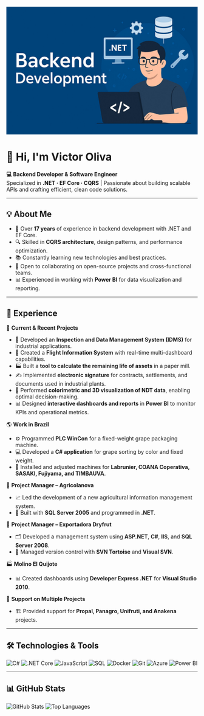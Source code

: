 <!-- Banner -->
![Backend Development](https://github.com/vmoliva/vmoliva/blob/main/banner-backend-1920w-q80.jpg) 

# 👋 Hi, I'm Victor Oliva

**💻 Backend Developer & Software Engineer**  
Specialized in **.NET · EF Core · CQRS** | Passionate about building scalable APIs and crafting efficient, clean code solutions.

---

## 💡 About Me
- 🎯 Over **17 years** of experience in backend development with .NET and EF Core.
- 🔍 Skilled in **CQRS architecture**, design patterns, and performance optimization.
- 📚 Constantly learning new technologies and best practices.
- 🤝 Open to collaborating on open-source projects and cross-functional teams.
- 📊 Experienced in working with **Power BI** for data visualization and reporting.

---

## 💼 Experience

📌 **Current & Recent Projects**
- 🚀 Developed an **Inspection and Data Management System (IDMS)** for industrial applications.  
- 🛫 Created a **Flight Information System** with real-time multi-dashboard capabilities.  
- 🏭 Built a **tool to calculate the remaining life of assets** in a paper mill.  
- ✍ Implemented **electronic signature** for contracts, settlements, and documents used in industrial plants.  
- 🎨 Performed **colorimetric and 3D visualization of NDT data**, enabling optimal decision-making.  
- 📊 Designed **interactive dashboards and reports** in **Power BI** to monitor KPIs and operational metrics.  

🌎 **Work in Brazil**
- ⚙ Programmed **PLC WinCon** for a fixed-weight grape packaging machine.  
- 💻 Developed a **C# application** for grape sorting by color and fixed weight.  
- 🏢 Installed and adjusted machines for **Labrunier, COANA Coperativa, SASAKI, Fujiyama, and TIMBAUVA**.  

📂 **Project Manager – Agricolanova**
- 📈 Led the development of a new agricultural information management system.  
- 💾 Built with **SQL Server 2005** and programmed in **.NET**.  

📂 **Project Manager – Exportadora Dryfrut**
- 🗂 Developed a management system using **ASP.NET**, **C#**, **IIS**, and **SQL Server 2008**.  
- 🔄 Managed version control with **SVN Tortoise** and **Visual SVN**.  

🏭 **Molino El Quijote**
- 📊 Created dashboards using **Developer Express .NET** for **Visual Studio 2010**.  

🤝 **Support on Multiple Projects**
- 🏗 Provided support for **Propal, Panagro, Unifruti, and Anakena** projects.  

---

## 🛠 Technologies & Tools
<div>
<img src="https://cdn.jsdelivr.net/gh/devicons/devicon/icons/csharp/csharp-original.svg" width="40" title="C#"/>
<img src="https://cdn.jsdelivr.net/gh/devicons/devicon/icons/dotnetcore/dotnetcore-original.svg" width="40" title=".NET Core"/>
<img src="https://cdn.jsdelivr.net/gh/devicons/devicon/icons/javascript/javascript-original.svg" width="40" title="JavaScript"/>
<img src="https://cdn.jsdelivr.net/gh/devicons/devicon/icons/sqlite/sqlite-original.svg" width="40" title="SQL"/>
<img src="https://cdn.jsdelivr.net/gh/devicons/devicon/icons/docker/docker-original.svg" width="40" title="Docker"/>
<img src="https://cdn.jsdelivr.net/gh/devicons/devicon/icons/git/git-original.svg" width="40" title="Git"/>
<img src="https://cdn.jsdelivr.net/gh/devicons/devicon/icons/azure/azure-original.svg" width="40" title="Azure"/>
<img src="https://cdn.jsdelivr.net/gh/devicons/devicon/icons/powerbi/powerbi-original.svg" width="40" title="Power BI"/>
</div>

---

## 📊 GitHub Stats
![GitHub Stats](https://github-readme-stats.vercel.app/api?username=YourUser&show_icons=true&theme=radical)
![Top Languages](https://github-readme-stats.vercel.app/api/top-langs/?username=YourUser&layout=compact&theme=radical)



